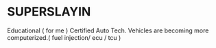 # SUPERSLAYIN
Educational ( for me ) Certified Auto Tech. Vehicles are becoming more computerized.( fuel injection/ ecu / tcu )
